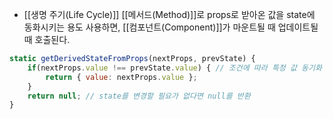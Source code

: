 - [[생명 주기(Life Cycle)]] [[메서드(Method)]]로 props로 받아온 값을 state에 동화시키는 용도 사용하면, [[컴포넌트(Component)]]가 마운트될 때 업데이트될 때 호출된다.

```js
static getDerivedStateFromProps(nextProps, prevState) {
	if(nextProps.value !== prevState.value) { // 조건에 따라 특정 값 동기화
		return { value: nextProps.value };
	}
	return null; // state를 변경할 필요가 없다면 null를 반환
}
```

